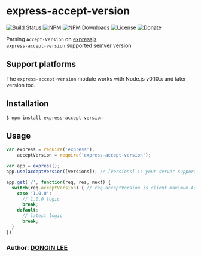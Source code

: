 # express-accept-version

[![Build Status](https://travis-ci.org/donginl/acceptVersion.svg?branch=master)](https://travis-ci.org/donginl/acceptVersion)
[![NPM](https://img.shields.io/npm/v/express-accept-version.svg)](https://npmjs.org/package/express-accept-version)
[![NPM Downloads](https://img.shields.io/npm/dm/express-accept-version.svg)](https://npmjs.org/package/express-accept-version)
[![License](https://img.shields.io/badge/license-MIT-yellow.svg)](https://github.com/donginl/acceptVersion/blob/master/LICENSE)
[![Donate](https://img.shields.io/gratipay/donginl.svg)](https://gratipay.com/donginl)

Parsing `Accept-Version` on [expressjs](https://github.com/strongloop/express)<br/>
`express-accept-version` supported [semver](http://semver.org) version

## Support platforms
The `express-accept-version` module works with Node.js v0.10.x and later version too.

## Installation
```
$ npm install express-accept-version
```

## Usage

```js
var express = require('express'),
    acceptVersion = require('express-accept-version');

var app = express();
app.use(acceptVersion([versions]); // [versions] is your server supported version, Allow type : Array, String

app.get('/', function(req, res, next) {
  switch(req.acceptVersion) { // req.acceptVersion is client maximum Accept-Version
    case '1.0.0':
      // 1.0.0 logic
      break;
    default:
      // latest logic
      break;
  }
})
```

### Author: [DONGIN LEE](https://github.com/donginl)
